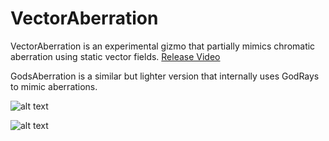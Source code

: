 # VectorAberration
VectorAberration is an experimental gizmo that partially mimics chromatic aberration using static vector fields. [Release Video](https://vimeo.com/1033655803)

GodsAberration is a similar but lighter version that internally uses GodRays to mimic aberrations.

![alt text](https://klearrender.wordpress.com/wp-content/uploads/2024/11/vectors.png)

![alt text](https://klearrender.wordpress.com/wp-content/uploads/2024/11/vf_thumb.jpg)
